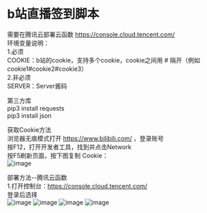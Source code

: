 # b站直播签到脚本
需要在腾讯云部署云函数 https://console.cloud.tencent.com/  
环境变量说明：  
1.必须  
COOKIE：b站的cookie，支持多个cookie，cookie之间用 # 隔开（例如cookie1#cookie2#cookie3）  
2.非必须  
SERVER：Server酱码    
  
第三方库  
pip3 install requests  
pip3 install json  
  
获取Cookie方法  
浏览器无痕模式打开 https://www.bilibili.com/ ，登录账号  
按F12，打开开发者工具，找到并点击Network  
按F5刷新页面，按下图复制 Cookie：  
![image](https://user-images.githubusercontent.com/75521125/120108305-3185b200-c197-11eb-85c0-ffe622beca0c.png)
  
部署方法--腾讯云函数  
1.打开控制台：https://console.cloud.tencent.com/  
登录后选择  
![image](https://user-images.githubusercontent.com/75521125/120108434-ae189080-c197-11eb-91eb-3764872b1dc6.png)
![image](https://user-images.githubusercontent.com/75521125/120108451-bec90680-c197-11eb-824a-b5dbeb02a126.png)
![image](https://user-images.githubusercontent.com/75521125/120108470-d4d6c700-c197-11eb-9f8a-92562b250c23.png)
![image](https://user-images.githubusercontent.com/75521125/120108493-eddf7800-c197-11eb-9397-edff0f6e26d5.png)

